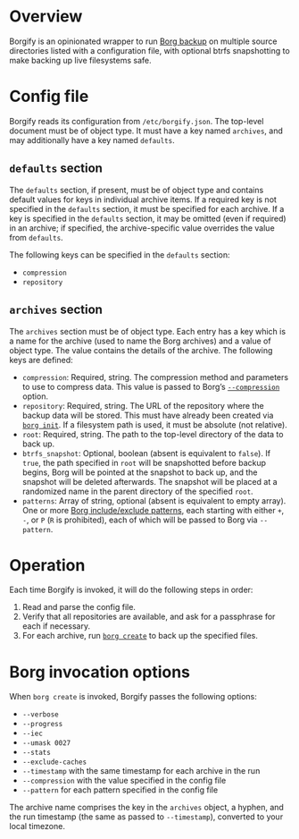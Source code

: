 Overview
========

Borgify is an opinionated wrapper to run [Borg
backup](https://borgbackup.readthedocs.io/) on multiple source directories
listed with a configuration file, with optional btrfs snapshotting to make
backing up live filesystems safe.


Config file
===========

Borgify reads its configuration from `/etc/borgify.json`. The top-level
document must be of object type. It must have a key named `archives`, and may
additionally have a key named `defaults`.

`defaults` section
------------------

The `defaults` section, if present, must be of object type and contains default
values for keys in individual archive items. If a required key is not specified
in the `defaults` section, it must be specified for each archive. If a key is
specified in the `defaults` section, it may be omitted (even if required) in an
archive; if specified, the archive-specific value overrides the value from
`defaults`.

The following keys can be specified in the `defaults` section:
* `compression`
* `repository`

`archives` section
------------------

The `archives` section must be of object type. Each entry has a key which is a
name for the archive (used to name the Borg archives) and a value of object
type. The value contains the details of the archive. The following keys are
defined:
* `compression`: Required, string. The compression method and parameters to use
  to compress data. This value is passed to Borg’s
  [`--compression`](https://borgbackup.readthedocs.io/en/stable/usage/create.html)
  option.
* `repository`: Required, string. The URL of the repository where the backup
  data will be stored. This must have already been created via [`borg
  init`](https://borgbackup.readthedocs.io/en/stable/usage/init.html). If a
  filesystem path is used, it must be absolute (not relative).
* `root`: Required, string. The path to the top-level directory of the data to
  back up.
* `btrfs_snapshot`: Optional, boolean (absent is equivalent to `false`). If
  `true`, the path specified in `root` will be snapshotted before backup
  begins, Borg will be pointed at the snapshot to back up, and the snapshot
  will be deleted afterwards. The snapshot will be placed at a randomized name
  in the parent directory of the specified `root`.
* `patterns`: Array of string, optional (absent is equivalent to empty array).
  One or more [Borg include/exclude
  patterns](https://borgbackup.readthedocs.io/en/stable/usage/help.html#borg-patterns),
  each starting with either `+`, `-`, or `P` (`R` is prohibited), each of which
  will be passed to Borg via `--pattern`.


Operation
=========

Each time Borgify is invoked, it will do the following steps in order:
1. Read and parse the config file.
2. Verify that all repositories are available, and ask for a passphrase for
   each if necessary.
3. For each archive, run [`borg
   create`](https://borgbackup.readthedocs.io/en/stable/usage/create.html) to
   back up the specified files.


Borg invocation options
=======================

When `borg create` is invoked, Borgify passes the following options:
* `--verbose`
* `--progress`
* `--iec`
* `--umask 0027`
* `--stats`
* `--exclude-caches`
* `--timestamp` with the same timestamp for each archive in the run
* `--compression` with the value specified in the config file
* `--pattern` for each pattern specified in the config file

The archive name comprises the key in the `archives` object, a hyphen, and the
run timestamp (the same as passed to `--timestamp`), converted to your local
timezone.
